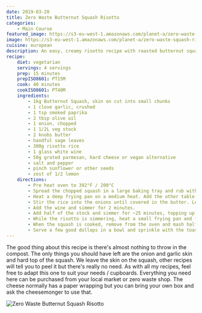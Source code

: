 ```yaml
---
date: 2019-03-20
title: Zero Waste Butternut Squash Risotto
categories:
    - Main Course
featured_image: https://s3-eu-west-1.amazonaws.com/planet-a/zero-waste-squash-risotto.jpg
image: https://s3-eu-west-1.amazonaws.com/planet-a/zero-waste-squash-risotto.jpg
cuisine: european
description: An easy, creamy risotto recipe with roasted butternut squash makes a great quick dinner
recipe:
    diet: vegetarian
    servings: 4 servings
    prep: 15 minutes
    prepISO8601: PT15M
    cook: 40 minutes
    cookISO8601: PT40M
    ingredients:
        - 1kg Butternut Squash, skin on cut into small chunks
        - 1 clove garlic, crushed
        - 1 tsp smoked paprika
        - 2 tbsp olive oil
        - 1 onion, chopped
        - 1 1/2L veg stock
        - 2 knobs butter
        - handful sage leaves
        - 300g risotto rice
        - 1 glass white wine
        - 50g grated parmesan, hard cheese or vegan alternative
        - salt and pepper
        - pinch sunflower or other seeds
        - zest of 1/2 lemon
    directions:
        - Pre heat oven to 392°F / 200°C
        - Spread the chopped squash in a large baking tray and rub with 1tbsp olive oil, the paprika, crushed garlic and half the sage (torn up). Put the tray in the oven to roast for 40 minutes
        - Heat a deep frying pan on a medium heat. Add the other table spoon of oil, 1 knob of butter and the onions. Sweat the onions slowly until they turn transparent, they shouldn't be brown (don't worry too much if this happens though).
        - Stir the rice into the onions until covered in the butter. Leave to cook until the rice starts to turn transparent.
        - Add the wine and simmer for 2 minutes.
        - Add half of the stock and simmer for ~25 minutes, topping up as necessary. The risotto should be creamy, you can add more liquid if it starts to go dry. The rice should have a slight bite to it (al dente).
        - While the risotto is simmering, heat a small frying pan and fry the rest of the sage, the sunflower seeds, lemon zest and a pinch of salt. Once the seeds start to brown, take off the heat and leave to rest.
        - When the squash is cooked, remove from the oven and mash half of it lightly with a fork. Stir through the risotto which should be done by now. Add the rest of the squash whole, the final knob of butter and the grated cheese. Stir it all together and grind in plenty of pepper.
        - Serve a few good dollops in a bowl and sprinkle with the toasted seed/sage mixture.
---
```


The good thing about this recipe is there's almost nothing to throw in the compost. The only things you should have left are the onion and garlic skin and hard top of the squash. We leave the skin on the squash, other recipes will tell you to peel it but there's really no need. As with all my recipes, feel free to adapt this one to suit your needs / cupboards. Everything you need here can be purchased from your local market or zero waste shop. The cheese normally has a paper wrapping but you can bring your own box and ask the cheesemonger to use that.

![Zero Waste Butternut Squash Risotto](https://s3-eu-west-1.amazonaws.com/planet-a/zero-wase-squash-risotto-2.jpg)
